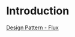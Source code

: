 # Introduction
[Design Pattern - Flux](https://medium.com/hans-revolution/flux-56d53fbb1fe1 "Design Pattern Flux")

